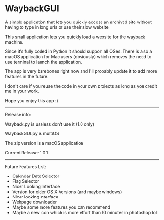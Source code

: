 # WaybackGUI
 A simple application that lets you quickly access an archived site without having to type in long urls or use their slow website

This small application lets you quickly load a website for the wayback machine.

Since it's fully coded in Python it should support all OSes.
There is also a macOS application for Mac users (obviously) which removes the need to use terminal to launch the application.

The app is very barebones right now and I'll probably update it to add more features in the future.

I don't care if you reuse the code in your own projects as long as you credit me in your work.

Hope you enjoy this app :)

--------------------------

Release info:

Wayback.py is useless don't use it (1.0 only)

WaybackGUI.py is multiOS

The zip version is a macOS application

Current Release: 1.0.1

--------------------------


Future Features List:

- Calendar Date Selector
- Flag Selector
- Nicer Looking Interface
- Version for older OS X Versions (and maybe windows)
- Nicer looking interface
- Webpage downloader
- Maybe some more features you can recommend
- Maybe a new icon which is more effort than 10 minutes in photoshop lol



